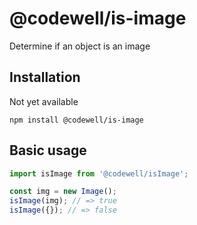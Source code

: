 # @codewell/is-image
Determine if an object is an image

## Installation
Not yet available
```
npm install @codewell/is-image
```

## Basic usage
```JavaScript
import isImage from '@codewell/isImage';

const img = new Image();
isImage(img); // => true
isImage({}); // => false
```

